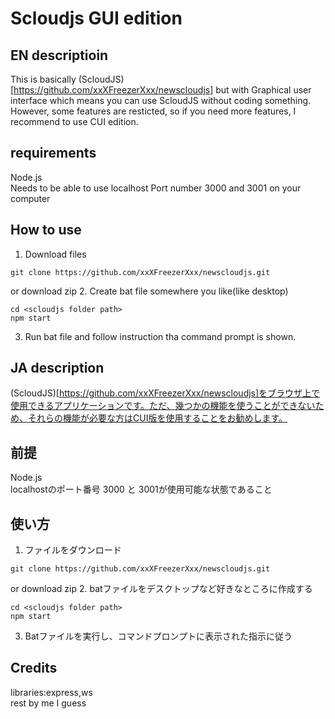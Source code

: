 # Scloudjs GUI edition
## EN descriptioin
This is basically (ScloudJS)[https://github.com/xxXFreezerXxx/newscloudjs] but with Graphical user interface which means you can use ScloudJS without coding something. However, some features are resticted, so if you need more features, I recommend to use CUI edition.
## requirements
Node.js  
Needs to be able to use localhost Port number 3000 and 3001 on your computer
## How to use
1. Download files
```
git clone https://github.com/xxXFreezerXxx/newscloudjs.git
```
or download zip
2. Create bat file somewhere you like(like desktop)
```
cd <scloudjs folder path>
npm start
```
3. Run bat file and follow instruction tha command prompt is shown.

## JA description
(ScloudJS)[https://github.com/xxXFreezerXxx/newscloudjs]をブラウザ上で使用できるアプリケーションです。ただ、幾つかの機能を使うことができないため、それらの機能が必要な方はCUI版を使用することをお勧めします。
## 前提
Node.js  
localhostのポート番号 3000 と 3001が使用可能な状態であること
## 使い方
1. ファイルをダウンロード
```
git clone https://github.com/xxXFreezerXxx/newscloudjs.git
```
or download zip
2. batファイルをデスクトップなど好きなところに作成する
```
cd <scloudjs folder path>
npm start
```
3. Batファイルを実行し、コマンドプロンプトに表示された指示に従う


## Credits
libraries:express,ws  
rest by me I guess